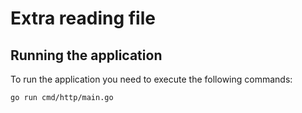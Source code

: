 # Extra reading file

## Running the application

To run the application you need to execute the following commands:

```bash
go run cmd/http/main.go
```
